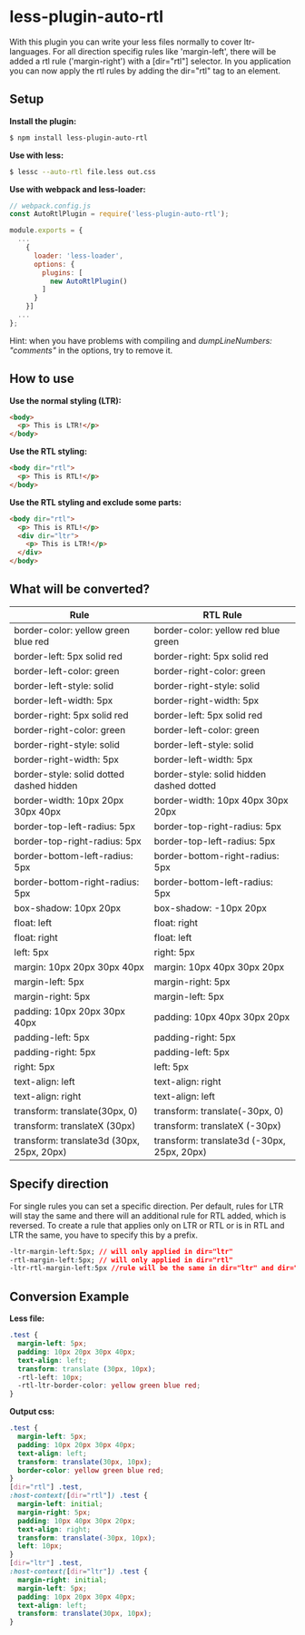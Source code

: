 less-plugin-auto-rtl
===============

With this plugin you can write your less files normally to cover ltr-languages. For all direction specifig rules like 'margin-left', there will be added a rtl rule ('margin-right') with a [dir="rtl"] selector. In you application you can now apply the rtl rules by adding the dir="rtl" tag to an element.

Setup
------
__Install the plugin:__
```bash
$ npm install less-plugin-auto-rtl
```

__Use with less:__
```bash
$ lessc --auto-rtl file.less out.css
```

__Use with webpack and less-loader:__
```javascript
// webpack.config.js
const AutoRtlPlugin = require('less-plugin-auto-rtl');

module.exports = {
  ...
    {
      loader: 'less-loader', 
      options: {
        plugins: [
          new AutoRtlPlugin()
        ]
      }
    }]
  ...
};
```
Hint: when you have problems with compiling and *dumpLineNumbers: "comments"* in the options, try to remove it.

How to use
---------
__Use the normal styling (LTR):__
```html
<body>
  <p> This is LTR!</p>
</body>
```

__Use the RTL styling:__
```html
<body dir="rtl">
  <p> This is RTL!</p>
</body>
```

__Use the RTL styling and exclude some parts:__
```html
<body dir="rtl">
  <p> This is RTL!</p>
  <div dir="ltr">
    <p> This is LTR!</p>
  </div>
</body>
```

What will be converted?
-------
| Rule          |RTL Rule       |
| ------------- |-------------|
| border-color: yellow green blue red | border-color: yellow red blue green |
| border-left: 5px solid red | border-right: 5px solid red |
| border-left-color: green | border-right-color: green |
| border-left-style: solid | border-right-style: solid |
| border-left-width: 5px | border-right-width: 5px |
| border-right: 5px solid red | border-left: 5px solid red |
| border-right-color: green | border-left-color: green |
| border-right-style: solid | border-left-style: solid |
| border-right-width: 5px | border-left-width: 5px |
| border-style: solid dotted dashed hidden | border-style: solid hidden dashed dotted |
| border-width: 10px 20px 30px 40px | border-width: 10px 40px 30px 20px |
| border-top-left-radius: 5px | border-top-right-radius: 5px |
| border-top-right-radius: 5px | border-top-left-radius: 5px |
| border-bottom-left-radius: 5px | border-bottom-right-radius: 5px |
| border-bottom-right-radius: 5px | border-bottom-left-radius: 5px |
| box-shadow: 10px 20px | box-shadow: -10px 20px |
| float: left | float: right |
| float: right | float: left |
| left: 5px | right: 5px |
| margin: 10px 20px 30px 40px | margin: 10px 40px 30px 20px |
| margin-left: 5px | margin-right: 5px |
| margin-right: 5px | margin-left: 5px |
| padding: 10px 20px 30px 40px | padding: 10px 40px 30px 20px |
| padding-left: 5px | padding-right: 5px |
| padding-right: 5px | padding-left: 5px |
| right: 5px | left: 5px |
| text-align: left | text-align: right |
| text-align: right | text-align: left |
| transform: translate(30px, 0) | transform: translate(-30px, 0) |
| transform: translateX (30px) | transform: translateX (-30px) |
| transform: translate3d (30px, 25px, 20px) | transform: translate3d (-30px, 25px, 20px) |

Specify direction
-----------
For single rules you can set a specific direction. Per default, rules for LTR will stay the same and there will an additional rule for RTL added, which is reversed. To create a rule that applies only on LTR or RTL or is in RTL and LTR the same, you have to specify this by a prefix.
```css
-ltr-margin-left:5px; // will only applied in dir="ltr"
-rtl-margin-left:5px; // will only applied in dir="rtl"
-ltr-rtl-margin-left:5px //rule will be the same in dir="ltr" and dir="rtl"; will not be reversed for dir="rtl"
```

Conversion Example
------------
__Less file:__
```css
.test {
  margin-left: 5px;
  padding: 10px 20px 30px 40px;
  text-align: left;
  transform: translate (30px, 10px);
  -rtl-left: 10px;
  -rtl-ltr-border-color: yellow green blue red;
}
```

__Output css:__
```css
.test {
  margin-left: 5px;
  padding: 10px 20px 30px 40px;
  text-align: left;
  transform: translate(30px, 10px);
  border-color: yellow green blue red;
}
[dir="rtl"] .test,
:host-context([dir="rtl"]) .test {
  margin-left: initial;
  margin-right: 5px;
  padding: 10px 40px 30px 20px;
  text-align: right;
  transform: translate(-30px, 10px);
  left: 10px;
}
[dir="ltr"] .test,
:host-context([dir="ltr"]) .test {
  margin-right: initial;
  margin-left: 5px;
  padding: 10px 20px 30px 40px;
  text-align: left;
  transform: translate(30px, 10px);
}
```
